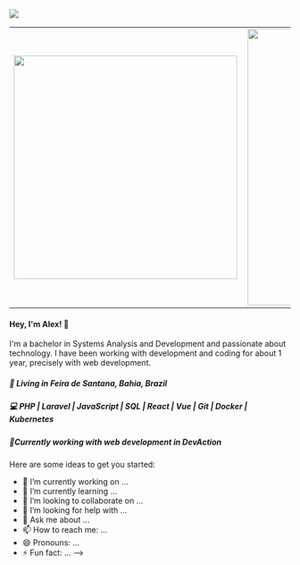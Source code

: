 
<img src="https://github.com/alexnogueirasilva/alexnogueirasilva/blob/master/Hi%20I'm%20Alex,%20Web%20Developer.gif?raw=true">

<center>
<table>
  <tr>
      <td><img width="400px" align="left" src="https://github-readme-stats.vercel.app/api/top-langs/?username=alexnogueirasilva&hide=html&layout=compact" /></td>
      <td><img width="495px" align="left" src="https://github-readme-stats.vercel.app/api?username=alexnogueirasilva&show_icons=true&theme=dark" /></td>
     
  </tr>   
</table>
</center>

<h4 align="left">
  Hey, I'm Alex! 👋
</h4>
<p align="left">
  I'm a bachelor in Systems Analysis and Development and passionate about technology. I have been working with development and coding for about 1 year, precisely with web development.
</p>
<h5 align="left">
  📌  Living in <b>Feira de Santana</b>, <b>Bahia</b>, <b>Brazil</b>  
</h5>
<h5 align="left">💻 PHP | Laravel | JavaScript | SQL | React | Vue | Git | Docker | Kubernetes </h5>

<h5 align="left">💼Currently working with web development in DevAction </h5>



Here are some ideas to get you started:

- 🔭 I’m currently working on ...
- 🌱 I’m currently learning ...
- 👯 I’m looking to collaborate on ...
- 🤔 I’m looking for help with ...
- 💬 Ask me about ...
- 📫 How to reach me: ...
- 😄 Pronouns: ...
- ⚡ Fun fact: ...
-->
